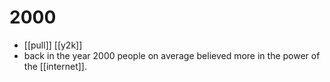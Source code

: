 # 2000

- [[pull]] [[y2k]]
- back in the year 2000 people on average believed more in the power of the [[internet]].


